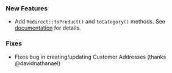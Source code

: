 ### New Features

- Add `Redirect::toProduct()` and `toCategory()` methods. See 
  [documentation](https://aligent.github.io/bigcommerce-v3-api-php-client/classes/BigCommerce-ApiV3-ResourceModels-Redirect-Redirect.html) 
  for details.

### Fixes

- Fixes bug in creating/updating Customer Addresses (thanks @davidnathanael)
  
